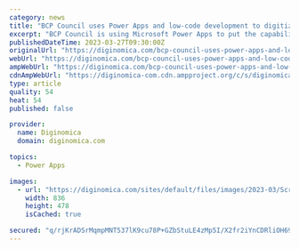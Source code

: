 ```yaml
---
category: news
title: "BCP Council uses Power Apps and low-code development to digitize its services"
excerpt: "BCP Council is using Microsoft Power Apps to put the capability for developing digital services into the hands of its employees. When the council formed three years ago from the amalgamation of Bournemouth,"
publishedDateTime: 2023-03-27T09:30:00Z
originalUrl: "https://diginomica.com/bcp-council-uses-power-apps-and-low-code-development-digitize-its-services"
webUrl: "https://diginomica.com/bcp-council-uses-power-apps-and-low-code-development-digitize-its-services"
ampWebUrl: "https://diginomica.com/bcp-council-uses-power-apps-and-low-code-development-digitize-its-services?amp"
cdnAmpWebUrl: "https://diginomica-com.cdn.ampproject.org/c/s/diginomica.com/bcp-council-uses-power-apps-and-low-code-development-digitize-its-services?amp"
type: article
quality: 54
heat: 54
published: false

provider:
  name: Diginomica
  domain: diginomica.com

topics:
  - Power Apps

images:
  - url: "https://diginomica.com/sites/default/files/images/2023-03/Screenshot%202023-03-27%20at%2010.28.27.png"
    width: 836
    height: 478
    isCached: true

secured: "q/rjKrADSrMqmpMNT537lK9cu78P+GZbStuLE4zMp5I/X2fr2iYnCDRliOH69n37IkzLmSIrUEcvQAR/AgFC6ajCt9y2h2K8hn/ze8IFTUyV2FsjQSj5QElwYGCOq0kdx/2mH66Ho6odNaT3XTWk+9LsnIwtmDNPEwth9anNBsfXvAblQo9a1UXpPxZQs2UB6HHMtbDrEOnt33TfrLdG12HxiPL3ya5DwW/FZ5HK8CAzxOiGeWMbikCB0cK7VR8ReuUSPMqTa/wykn85mNQlRDsllafAVuufTbtleRMiC3Bryko4eIPqr2ps8+FWP3Jn9jkLguKBBzdvi+5Ph1hw6gmJDEcKPR01EseMk+t5atA=;MQmlkHoLanG/IML5I6YbzA=="
---
```


